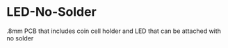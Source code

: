 # LED-No-Solder
.8mm PCB that includes coin cell holder and LED that can be attached with no solder
